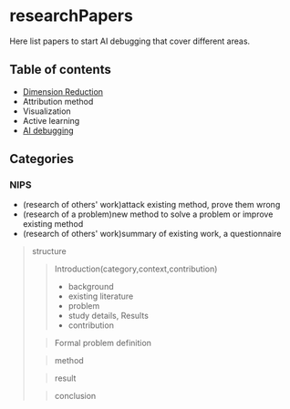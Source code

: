 # researchPapers

Here list papers to start AI debugging that cover different areas.

## Table of contents
- [Dimension Reduction](dimensionality_reduction.md)
- Attribution method
- Visualization
- Active learning
- [AI debugging](ai_debugging.md)

## Categories

### NIPS

- (research of others' work)attack existing method, prove them wrong
- (research of a problem)new method to solve a problem or improve existing method
- (research of others' work)summary of existing work, a questionnaire 

> structure
>
> > Introduction(category,context,contribution)
> >
> > - background
> > - existing literature
> > - problem
> > - study details, Results
> > - contribution
>
> > Formal problem definition
>
> > method
>
> > result
>
> > conclusion

